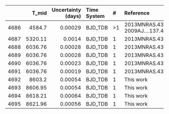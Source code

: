 |      |   T_mid |   Uncertainty (days) | Time System   | #   | Reference                              |
|-----:|--------:|---------------------:|:--------------|:----|:---------------------------------------|
| 4686 | 4584.7  |              0.00029 | BJD_TDB       | >1  | 2013MNRAS.434.1300S; 2009AJ….137.4834W |
| 4687 | 5320.11 |              0.0014  | BJD_TDB       | 1   | 2013MNRAS.434.1300S                    |
| 4688 | 6036.76 |              0.00028 | BJD_TDB       | 1   | 2013MNRAS.434.1300S                    |
| 4689 | 6036.76 |              0.00028 | BJD_TDB       | 1   | 2013MNRAS.434.1300S                    |
| 4690 | 6036.76 |              0.00023 | BJD_TDB       | 1   | 2013MNRAS.434.1300S                    |
| 4691 | 6036.76 |              0.00019 | BJD_TDB       | 1   | 2013MNRAS.434.1300S                    |
| 4692 | 8603.2  |              0.00054 | BJD_TDB       | 1   | This work                              |
| 4693 | 8606.95 |              0.00054 | BJD_TDB       | 1   | This work                              |
| 4694 | 8618.21 |              0.00064 | BJD_TDB       | 1   | This work                              |
| 4695 | 8621.96 |              0.00056 | BJD_TDB       | 1   | This work                              |